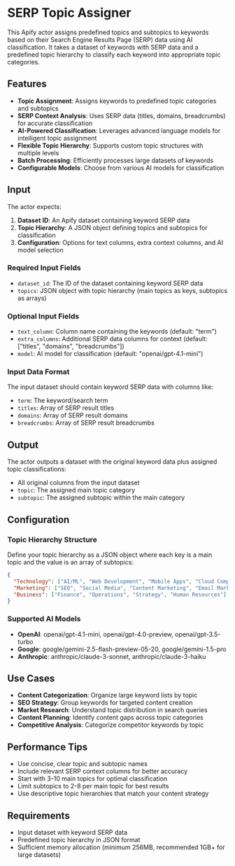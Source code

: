 # SERP Topic Assigner

This Apify actor assigns predefined topics and subtopics to keywords based on their Search Engine Results Page (SERP) data using AI classification. It takes a dataset of keywords with SERP data and a predefined topic hierarchy to classify each keyword into appropriate topic categories.

## Features

- **Topic Assignment**: Assigns keywords to predefined topic categories and subtopics
- **SERP Context Analysis**: Uses SERP data (titles, domains, breadcrumbs) for accurate classification
- **AI-Powered Classification**: Leverages advanced language models for intelligent topic assignment
- **Flexible Topic Hierarchy**: Supports custom topic structures with multiple levels
- **Batch Processing**: Efficiently processes large datasets of keywords
- **Configurable Models**: Choose from various AI models for classification

## Input

The actor expects:

1. **Dataset ID**: An Apify dataset containing keyword SERP data
2. **Topic Hierarchy**: A JSON object defining topics and subtopics for classification
3. **Configuration**: Options for text columns, extra context columns, and AI model selection

### Required Input Fields

- `dataset_id`: The ID of the dataset containing keyword SERP data
- `topics`: JSON object with topic hierarchy (main topics as keys, subtopics as arrays)

### Optional Input Fields

- `text_column`: Column name containing the keywords (default: "term")
- `extra_columns`: Additional SERP data columns for context (default: ["titles", "domains", "breadcrumbs"])
- `model`: AI model for classification (default: "openai/gpt-4.1-mini")

### Input Data Format

The input dataset should contain keyword SERP data with columns like:
- `term`: The keyword/search term
- `titles`: Array of SERP result titles
- `domains`: Array of SERP result domains
- `breadcrumbs`: Array of SERP result breadcrumbs

## Output

The actor outputs a dataset with the original keyword data plus assigned topic classifications:

- All original columns from the input dataset
- `topic`: The assigned main topic category
- `subtopic`: The assigned subtopic within the main category

## Configuration

### Topic Hierarchy Structure

Define your topic hierarchy as a JSON object where each key is a main topic and the value is an array of subtopics:

```json
{
  "Technology": ["AI/ML", "Web Development", "Mobile Apps", "Cloud Computing"],
  "Marketing": ["SEO", "Social Media", "Content Marketing", "Email Marketing"],
  "Business": ["Finance", "Operations", "Strategy", "Human Resources"]
}
```

### Supported AI Models

- **OpenAI**: openai/gpt-4.1-mini, openai/gpt-4.0-preview, openai/gpt-3.5-turbo
- **Google**: google/gemini-2.5-flash-preview-05-20, google/gemini-1.5-pro
- **Anthropic**: anthropic/claude-3-sonnet, anthropic/claude-3-haiku

## Use Cases

- **Content Categorization**: Organize large keyword lists by topic
- **SEO Strategy**: Group keywords for targeted content creation
- **Market Research**: Understand topic distribution in search queries
- **Content Planning**: Identify content gaps across topic categories
- **Competitive Analysis**: Categorize competitor keywords by topic

## Performance Tips

- Use concise, clear topic and subtopic names
- Include relevant SERP context columns for better accuracy
- Start with 3-10 main topics for optimal classification
- Limit subtopics to 2-8 per main topic for best results
- Use descriptive topic hierarchies that match your content strategy

## Requirements

- Input dataset with keyword SERP data
- Predefined topic hierarchy in JSON format
- Sufficient memory allocation (minimum 256MB, recommended 1GB+ for large datasets)
